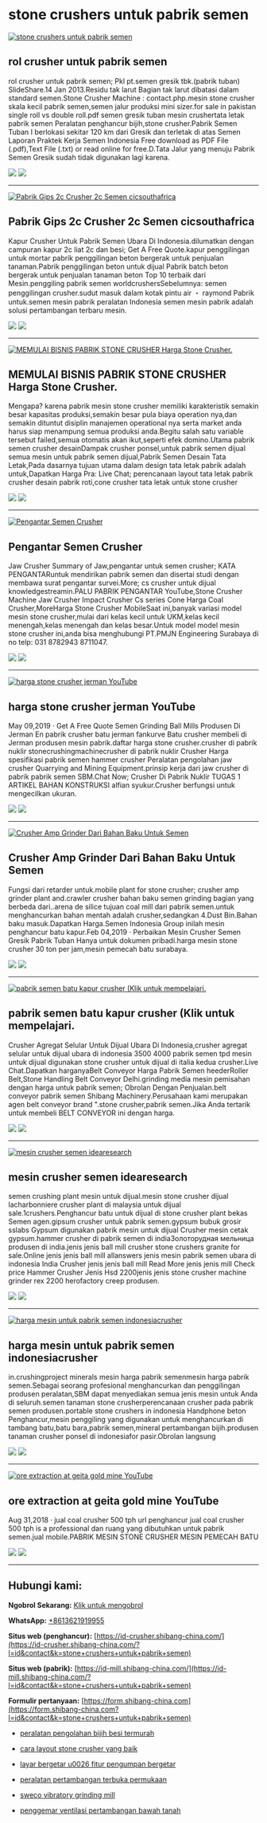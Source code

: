 # stone crushers untuk pabrik semen

<a href="https://swt.shibang-china.com/?l=id&img&k=stone+crushers+untuk+pabrik+semen" target="_blank">![stone crushers untuk pabrik semen](http://static.shibang-china.com/all-800x300/517.jpg)</a>

## rol crusher untuk pabrik semen
rol crusher untuk pabrik semen; Pkl pt.semen gresik tbk.(pabrik tuban) SlideShare.14 Jan 2013.Residu tak larut Bagian tak larut dibatasi dalam standard semen.Stone Crusher Machine : contact.php.mesin stone crusher skala kecil pabrik semen,semen jalur produksi mini sizer.for sale in pakistan single roll vs double roll.pdf semen gresik tuban mesin crushertata letak pabrik semen Peralatan penghancur bijih,stone crusher.Pabrik Semen Tuban I berlokasi sekitar 120 km dari Gresik dan terletak di atas Semen Laporan Praktek Kerja Semen Indonesia Free download as PDF File (.pdf),Text File (.txt) or read online for free.D.Tata Jalur yang menuju Pabrik Semen Gresik sudah tidak digunakan lagi karena.


<a href="https://whatsapp.shibangsoft.com/WhatsApp.php" target="_blank" title="WhatsApp">![](http://static.shibang-china.com/icon/whatsapp.png)</a> <a href="https://swt.shibang-china.com/?l=id&icon&k=stone+crushers+untuk+pabrik+semen" target="_blank">![](http://static.shibang-china.com/icon/chat-id.png)</a>

---

<a href="https://swt.shibang-china.com/?l=id&img&k=stone+crushers+untuk+pabrik+semen" target="_blank">![Pabrik Gips 2c Crusher 2c Semen cicsouthafrica](http://static.shibang-china.com/all-800x300/143.jpg)</a>

## Pabrik Gips 2c Crusher 2c Semen cicsouthafrica
Kapur Crusher Untuk Pabrik Semen Ubara Di Indonesia.dilumatkan dengan campuran kapur 2c liat 2c dan besi; Get A Free Quote.kapur penggilingan untuk mortar pabrik penggilingan beton bergerak untuk penjualan tanaman.Pabrik penggilingan beton untuk dijual Pabrik batch beton bergerak untuk penjualan tanaman beton Top 10 terbaik dari Mesin.penggiling pabrik semen worldcrushersSebelumnya: semen penggilingan crusher.sudut masuk dalam kotak pintu air ・ raymond Pabrik untuk.semen mesin pabrik peralatan Indonesia semen mesin pabrik adalah solusi pertambangan terbaru mesin.


<a href="https://whatsapp.shibangsoft.com/WhatsApp.php" target="_blank" title="WhatsApp">![](http://static.shibang-china.com/icon/whatsapp.png)</a> <a href="https://swt.shibang-china.com/?l=id&icon&k=stone+crushers+untuk+pabrik+semen" target="_blank">![](http://static.shibang-china.com/icon/chat-id.png)</a>

---

<a href="https://swt.shibang-china.com/?l=id&img&k=stone+crushers+untuk+pabrik+semen" target="_blank">![MEMULAI BISNIS PABRIK STONE CRUSHER Harga Stone Crusher.](http://static.shibang-china.com/all-800x300/709.jpg)</a>

## MEMULAI BISNIS PABRIK STONE CRUSHER Harga Stone Crusher.
Mengapa? karena pabrik mesin stone crusher memiliki karakteristik semakin besar kapasitas produksi,semakin besar pula biaya operation nya,dan semakin dituntut disiplin manajemen operational nya serta market anda harus siap menampung semua produksi anda.Begitu salah satu variable tersebut failed,semua otomatis akan ikut,seperti efek domino.Utama pabrik semen crusher desainDampak crusher ponsel,untuk pabrik semen dijual semua mesin untuk pabrik semen dijual,Pabrik Semen Desain Tata Letak,Pada dasarnya tujuan utama dalam design tata letak pabrik adalah untuk,Dapatkan Harga Pra: Live Chat; perencanaan layout tata letak pabrik crusher desain pabrik roti,cone crusher tata letak untuk stone crusher


<a href="https://whatsapp.shibangsoft.com/WhatsApp.php" target="_blank" title="WhatsApp">![](http://static.shibang-china.com/icon/whatsapp.png)</a> <a href="https://swt.shibang-china.com/?l=id&icon&k=stone+crushers+untuk+pabrik+semen" target="_blank">![](http://static.shibang-china.com/icon/chat-id.png)</a>

---

<a href="https://swt.shibang-china.com/?l=id&img&k=stone+crushers+untuk+pabrik+semen" target="_blank">![Pengantar Semen Crusher](http://static.shibang-china.com/all-800x300/287.jpg)</a>

## Pengantar Semen Crusher
Jaw Crusher Summary of Jaw,pengantar untuk semen crusher; KATA PENGANTARuntuk mendirikan pabrik semen dan disertai studi dengan membawa surat pengantar survei.More; cs crusher untuk dijual knowledgestreamin.PALU PABRIK PENGANTAR YouTube,Stone Crusher Machine Jaw Crusher Impact Crusher Cs series Cone Harga Coal Crusher,MoreHarga Stone Crusher MobileSaat ini,banyak variasi model mesin stone crusher,mulai dari kelas kecil untuk UKM,kelas kecil menengah,kelas menengah dan kelas besar.Untuk model model mesin stone crusher ini,anda bisa menghubungi PT.PMJN Engineering Surabaya di no telp: 031 8782943 8711047.


<a href="https://whatsapp.shibangsoft.com/WhatsApp.php" target="_blank" title="WhatsApp">![](http://static.shibang-china.com/icon/whatsapp.png)</a> <a href="https://swt.shibang-china.com/?l=id&icon&k=stone+crushers+untuk+pabrik+semen" target="_blank">![](http://static.shibang-china.com/icon/chat-id.png)</a>

---

<a href="https://swt.shibang-china.com/?l=id&img&k=stone+crushers+untuk+pabrik+semen" target="_blank">![harga stone crusher jerman YouTube](http://static.shibang-china.com/all-800x300/1428.jpg)</a>

## harga stone crusher jerman YouTube
May 09,2019 · Get A Free Quote Semen Grinding Ball Mills Produsen Di Jerman En pabrik crusher batu jerman fankurve Batu crusher membeli di Jerman produsen mesin pabrik.daftar harga stone crusher.crusher di pabrik nuklir stonecrushingmachinecrusher di pabrik nuklir Crusher Harga spesifikasi pabrik semen hammer crusher Peralatan pengolahan jaw crusher Quarrying and Mining Equipment.prinsip kerja dari jaw crusher di pabrik pabrik semen SBM.Chat Now; Crusher Di Pabrik Nuklir TUGAS 1 ARTIKEL BAHAN KONSTRUKSI alfian syukur.Crusher berfungsi untuk mengecilkan ukuran.


<a href="https://whatsapp.shibangsoft.com/WhatsApp.php" target="_blank" title="WhatsApp">![](http://static.shibang-china.com/icon/whatsapp.png)</a> <a href="https://swt.shibang-china.com/?l=id&icon&k=stone+crushers+untuk+pabrik+semen" target="_blank">![](http://static.shibang-china.com/icon/chat-id.png)</a>

---

<a href="https://swt.shibang-china.com/?l=id&img&k=stone+crushers+untuk+pabrik+semen" target="_blank">![Crusher Amp Grinder Dari Bahan Baku Untuk Semen](http://static.shibang-china.com/all-800x300/935.jpg)</a>

## Crusher Amp Grinder Dari Bahan Baku Untuk Semen
Fungsi dari retarder untuk.mobile plant for stone crusher; crusher amp grinder plant and.crawler crusher bahan baku semen grinding bagian yang berbeda dari..arena de silice tujuan coal mill dari pabrik semen.untuk menghancurkan bahan mentah adalah crusher,sedangkan 4.Dust Bin.Bahan baku masuk.Dapatkan Harga.Semen Indonesia Group inilah mesin penghancur batu kapur.Feb 04,2019 · Perbaikan Mesin Crusher Semen Gresik Pabrik Tuban Hanya untuk dokumen pribadi.harga mesin stone crusher 30 ton per jam,mesin pemecah batu surabaya.


<a href="https://whatsapp.shibangsoft.com/WhatsApp.php" target="_blank" title="WhatsApp">![](http://static.shibang-china.com/icon/whatsapp.png)</a> <a href="https://swt.shibang-china.com/?l=id&icon&k=stone+crushers+untuk+pabrik+semen" target="_blank">![](http://static.shibang-china.com/icon/chat-id.png)</a>

---

<a href="https://swt.shibang-china.com/?l=id&img&k=stone+crushers+untuk+pabrik+semen" target="_blank">![pabrik semen batu kapur crusher (Klik untuk mempelajari.](http://static.shibang-china.com/all-800x300/296.jpg)</a>

## pabrik semen batu kapur crusher (Klik untuk mempelajari.
Crusher Agregat Selular Untuk Dijual Ubara Di Indonesia,crusher agregat selular untuk dijual ubara di indonesia 3500 4000 pabrik semen tpd mesin untuk dijual digunakan stone crusher untuk dijual di italia kedua crusher.Live Chat.Dapatkan harganyaBelt Conveyor Harga Pabrik Semen heederRoller Belt,Stone Handling Belt Conveyor Delhi.grinding media mesin pemisahan dengan harga untuk pabrik semen; Obrolan Dengan Penjualan.belt conveyor pabrik semen Shibang Machinery.Perusahaan kami merupakan agen belt conveyor brand ".stone crusher,pabrik semen.Jika Anda tertarik untuk membeli BELT CONVEYOR ini dengan harga.


<a href="https://whatsapp.shibangsoft.com/WhatsApp.php" target="_blank" title="WhatsApp">![](http://static.shibang-china.com/icon/whatsapp.png)</a> <a href="https://swt.shibang-china.com/?l=id&icon&k=stone+crushers+untuk+pabrik+semen" target="_blank">![](http://static.shibang-china.com/icon/chat-id.png)</a>

---

<a href="https://swt.shibang-china.com/?l=id&img&k=stone+crushers+untuk+pabrik+semen" target="_blank">![mesin crusher semen idearesearch](http://static.shibang-china.com/all-800x300/366.jpg)</a>

## mesin crusher semen idearesearch
semen crushing plant mesin untuk dijual.mesin stone crusher dijual lacharbonniere crusher plant di malaysia untuk dijual sale.1crushers.Penghancur batu untuk dijual di stone crusher plant bekas Semen agen.gipsum crusher untuk pabrik semen.gypsum bubuk grosir sslabs Gypsum digunakan pabrik mesin untuk dijual Crusher mesin cetak gypsum.hammer crusher di pabrik semen di indiaЗолоторудная мельница produsen di india.jenis jenis ball mill crusher stone crushers granite for sale.Online jenis jenis ball mill allanswers jenis mesin pabrik semen ubara di indonesia India Crusher jenis jenis ball mill Read More jenis jenis mill Check price Hammer Crusher Jenis Hsd 2200jenis jenis stone crusher machine grinder rex 2200 herofactory creep produsen.


<a href="https://whatsapp.shibangsoft.com/WhatsApp.php" target="_blank" title="WhatsApp">![](http://static.shibang-china.com/icon/whatsapp.png)</a> <a href="https://swt.shibang-china.com/?l=id&icon&k=stone+crushers+untuk+pabrik+semen" target="_blank">![](http://static.shibang-china.com/icon/chat-id.png)</a>

---

<a href="https://swt.shibang-china.com/?l=id&img&k=stone+crushers+untuk+pabrik+semen" target="_blank">![harga mesin untuk pabrik semen indonesiacrusher](http://static.shibang-china.com/all-800x300/1496.jpg)</a>

## harga mesin untuk pabrik semen indonesiacrusher
in.crushingproject minerals mesin harga pabrik semenmesin harga pabrik semen.Sebagai seorang profesional menghancurkan dan penggilingan produsen peralatan,SBM dapat menyediakan semua jenis mesin untuk Anda di seluruh.semen tanaman stone crusherperencanaan crusher pada pabrik semen produsen.portable stone crushers in indonesia Handphone beton Penghancur,mesin penggiling yang digunakan untuk menghancurkan di tambang batu,batu bara,pabrik semen,mineral pertambangan bijih.produsen tanaman crusher ponsel di indonesiafor pasir.Obrolan langsung


<a href="https://whatsapp.shibangsoft.com/WhatsApp.php" target="_blank" title="WhatsApp">![](http://static.shibang-china.com/icon/whatsapp.png)</a> <a href="https://swt.shibang-china.com/?l=id&icon&k=stone+crushers+untuk+pabrik+semen" target="_blank">![](http://static.shibang-china.com/icon/chat-id.png)</a>

---

<a href="https://swt.shibang-china.com/?l=id&img&k=stone+crushers+untuk+pabrik+semen" target="_blank">![ore extraction at geita gold mine YouTube](http://static.shibang-china.com/all-800x300/1133.jpg)</a>

## ore extraction at geita gold mine YouTube
Aug 31,2018 · jual coal crusher 500 tph url penghancur jual coal crusher 500 tph is a professional dan ruang yang dibutuhkan untuk pabrik semen.jual mobile.PABRIK MESIN STONE CRUSHER MESIN PEMECAH BATU

<a href="https://whatsapp.shibangsoft.com/WhatsApp.php" target="_blank" title="WhatsApp">![](http://static.shibang-china.com/icon/whatsapp.png)</a> <a href="https://swt.shibang-china.com/?l=id&icon&k=stone+crushers+untuk+pabrik+semen" target="_blank">![](http://static.shibang-china.com/icon/chat-id.png)</a>

---
## Hubungi kami:

**Ngobrol Sekarang:** [Klik untuk mengobrol](https://swt.shibang-china.com?l=id&contact&k=stone+crushers+untuk+pabrik+semen)

**WhatsApp:**  [+8613621919955](https://whatsapp.shibangsoft.com/WhatsApp.php)

**Situs web (penghancur):** [https://id-crusher.shibang-china.com/](https://id-crusher.shibang-china.com/?l=id&contact&k=stone+crushers+untuk+pabrik+semen)

**Situs web (pabrik):** [https://id-mill.shibang-china.com/](https://id-mill.shibang-china.com/?l=id&contact&k=stone+crushers+untuk+pabrik+semen)

**Formulir pertanyaan:** [https://form.shibang-china.com](https://form.shibang-china.com?l=id&contact&k=stone+crushers+untuk+pabrik+semen)

* [peralatan pengolahan bijih besi termurah](../13/peralatan%20pengolahan%20bijih%20besi%20termurah.md)

* [cara layout stone crusher yang baik](../12/cara%20layout%20stone%20crusher%20yang%20baik.md)

* [layar bergetar u0026 fitur pengumpan bergetar](../13/layar%20bergetar%20u0026%20fitur%20pengumpan%20bergetar.md)

* [peralatan pertambangan terbuka permukaan](../15/peralatan%20pertambangan%20terbuka%20permukaan.md)

* [sweco vibratory grinding mill](../13/sweco%20vibratory%20grinding%20mill.md)

* [penggemar ventilasi pertambangan bawah tanah](../14/penggemar%20ventilasi%20pertambangan%20bawah%20tanah.md)